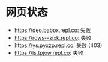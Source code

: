 # 网页状态
- https://deo.babox.repl.co: 失败
- https://rows--zixk.repl.co: 失败
- https://ys.pyxzp.repl.co: 失败 (403)
- https://ls.tpjow.repl.co: 失败
